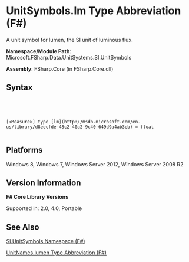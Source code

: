 # UnitSymbols.lm Type Abbreviation (F#)

A unit symbol for lumen, the SI unit of luminous flux.

**Namespace/Module Path**: Microsoft.FSharp.Data.UnitSystems.SI.UnitSymbols

**Assembly**: FSharp.Core (in FSharp.Core.dll)


## Syntax



```




[<Measure>] type [lm](http://msdn.microsoft.com/en-us/library/d8eecfde-48c2-40a2-9c40-649d9a4ab3eb) = float


```





## Platforms
Windows 8, Windows 7, Windows Server 2012, Windows Server 2008 R2


## Version Information
**F# Core Library Versions**

Supported in: 2.0, 4.0, Portable




## See Also
[SI.UnitSymbols Namespace &#40;F&#35;&#41;](SI.UnitSymbols-Namespace-%5BFSharp%5D.md)

[UnitNames.lumen Type Abbreviation &#40;F&#35;&#41;](UnitNames.lumen-Type-Abbreviation-%5BFSharp%5D.md)

